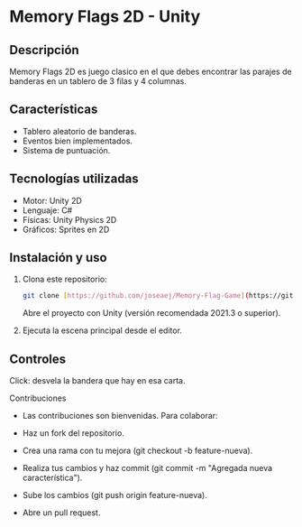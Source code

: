 # Memory Flags 2D - Unity

## Descripción

Memory Flags 2D es juego clasico en el que debes encontrar las parajes de banderas en un tablero de 3 filas y 4 columnas.

## Características

- Tablero aleatorio de banderas.
- Eventos bien implementados.
- Sistema de puntuación.

## Tecnologías utilizadas

- Motor: Unity 2D
- Lenguaje: C#
- Físicas: Unity Physics 2D
- Gráficos: Sprites en 2D

## Instalación y uso

1. Clona este repositorio:

   ```bash
   git clone [https://github.com/joseaej/Memory-Flag-Game](https://github.com/joseaej/Memory-Flag-Game)
   ```
   Abre el proyecto con Unity (versión recomendada 2021.3 o superior).

2. Ejecuta la escena principal desde el editor.

## Controles

Click: desvela la bandera que hay en esa carta.

Contribuciones

- Las contribuciones son bienvenidas. Para colaborar:

- Haz un fork del repositorio.

- Crea una rama con tu mejora (git checkout -b feature-nueva).

- Realiza tus cambios y haz commit (git commit -m "Agregada nueva característica").

- Sube los cambios (git push origin feature-nueva).

- Abre un pull request.
